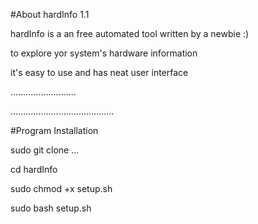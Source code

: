 #About hardInfo 1.1

hardInfo is a an free automated tool  written by a newbie :) 

to explore yor system's hardware information

it's easy to use and has neat user interface

..........................

.........................................

#Program Installation

sudo git clone ...

cd hardInfo

sudo chmod +x setup.sh

sudo bash setup.sh  


